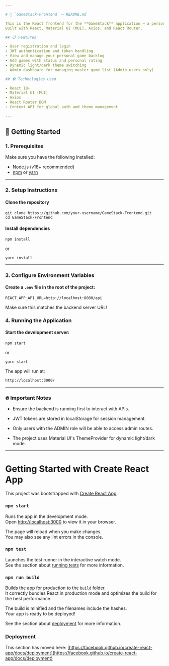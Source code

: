 ```yaml
---

# 📂 `GameStack-Frontend` — README.md

This is the React frontend for the **GameStack** application — a personal game backlog manager.  
Built with React, Material UI (MUI), Axios, and React Router.

## 📋 Features

- User registration and login
- JWT authentication and token handling
- View and manage your personal game backlog
- Add games with status and personal rating
- Dynamic light/dark theme switching
- Admin dashboard for managing master game list (Admin users only)

## 🛠 Technologies Used

- React 18+
- Material UI (MUI)
- Axios
- React Router DOM
- Context API for global auth and theme management

---
```


## 🚀 Getting Started

### 1. Prerequisites

Make sure you have the following installed:

- [Node.js](https://nodejs.org/) (v18+ recommended)
- [npm](https://www.npmjs.com/) or [yarn](https://yarnpkg.com/)

---

### 2. Setup Instructions

#### Clone the repository

    git clone https://github.com/your-username/GameStack-Frontend.git
    cd GameStack-Frontend

#### Install dependencies
    npm install

or

    yarn install

---

### 3. Configure Environment Variables

#### Create a `.env` file in the root of the project:

    REACT_APP_API_URL=http://localhost:8080/api

Make sure this matches the backend server URL!

### 4. Running the Application

#### Start the development server:

    npm start

or

    yarn start

The app will run at:

    http://localhost:3000/

---

### 🔥 Important Notes
- Ensure the backend is running first to interact with APIs.

- JWT tokens are stored in localStorage for session management.

- Only users with the ADMIN role will be able to access admin routes.

- The project uses Material UI's ThemeProvider for dynamic light/dark mode.

----------------------


# Getting Started with Create React App

This project was bootstrapped with [Create React App](https://github.com/facebook/create-react-app).

### `npm start`

Runs the app in the development mode.\
Open [http://localhost:3000](http://localhost:3000) to view it in your browser.

The page will reload when you make changes.\
You may also see any lint errors in the console.

### `npm test`

Launches the test runner in the interactive watch mode.\
See the section about [running tests](https://facebook.github.io/create-react-app/docs/running-tests) for more information.

### `npm run build`

Builds the app for production to the `build` folder.\
It correctly bundles React in production mode and optimizes the build for the best performance.

The build is minified and the filenames include the hashes.\
Your app is ready to be deployed!

See the section about [deployment](https://facebook.github.io/create-react-app/docs/deployment) for more information.

### Deployment

This section has moved here: [https://facebook.github.io/create-react-app/docs/deployment](https://facebook.github.io/create-react-app/docs/deployment)
